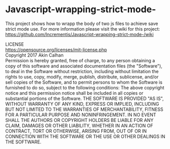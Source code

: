 # Javascript-wrapping-strict-mode-
This project shows how to wrapp the body of two js files to achieve save strict mode use. For more information please visit the wiki for this project: https://github.com/Incrementis/Javascript-wrapping-strict-mode-/wiki


LICENSE
<br>
https://opensource.org/licenses/mit-license.php
<br>
Copyright 2017 Akin Calhan
<br>
Permission is hereby granted, free of charge, to any person obtaining a copy of this software and
associated documentation files (the "Software"), to deal in the Software without restriction,
including without limitation the rights to use, copy, modify, merge, publish, distribute, sublicense,
and/or sell copies of the Software, and to permit persons to whom the Software is furnished to do
so, subject to the following conditions:
The above copyright notice and this permission notice shall be included in all copies or substantial
portions of the Software.
THE SOFTWARE IS PROVIDED "AS IS", WITHOUT WARRANTY OF ANY KIND, EXPRESS OR IMPLIED,
INCLUDING BUT NOT LIMITED TO THE WARRANTIES OF MERCHANTABILITY, FITNESS FOR A
PARTICULAR PURPOSE AND NONINFRINGEMENT. IN NO EVENT SHALL THE AUTHORS OR
COPYRIGHT HOLDERS BE LIABLE FOR ANY CLAIM, DAMAGES OR OTHER LIABILITY, WHETHER IN AN
ACTION OF CONTRACT, TORT OR OTHERWISE, ARISING FROM, OUT OF OR IN CONNECTION WITH
THE SOFTWARE OR THE USE OR OTHER DEALINGS IN THE SOFTWARE.
